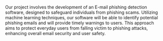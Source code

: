 Our project involves the development of an E-mail phishing detection software, designed to safeguard individuals from phishing scams. Utilizing machine learning techniques, our software will be able to identify potential phishing emails and will provide timely warnings to users. This approach aims to protect everyday users from falling victim to phishing attacks, enhancing overall email security and user safety.
